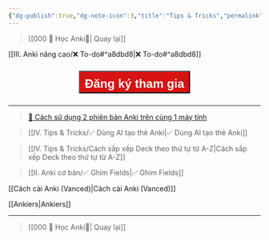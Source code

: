 ```yaml
---
{"dg-publish":true,"dg-note-icon":3,"title":"Tips & Tricks","permalink":"/iv-tips-and-tricks/iv-tips-and-tricks/","dgPassFrontmatter":true}
---
```




> [[000 🌟 Học Anki🌟\| Quay lại]]

[[III. Anki nâng cao/❌ To-do#^a8dbd8\|❌ To-do#^a8dbd8]]

<div style="display: flex; flex-direction: column; align-items: center; cursor: pointer;">
  <a href="https://hocanki.com/tham-gia-nhom-huong-dan-anki/" target="_blank">
    <button style="height:45px;font-size: 24px; padding: 10px; margin: 10px 0; background: #D71313; font-weight: 600; color: white;">Đăng ký tham gia</button>
  </a>
</div>

___

> [👑 Cách sử dụng 2 phiên bản Anki trên cùng 1 máy tính](https://www.facebook.com/100006970567626/videos/1454785538639082/)

> [[IV. Tips & Tricks/✅ Dùng AI tạo thẻ Anki\|✅ Dùng AI tạo thẻ Anki]]

> [[IV. Tips & Tricks/Cách sắp xếp Deck theo thứ tự từ A-Z\|Cách sắp xếp Deck theo thứ tự từ A-Z]]

> [[II. Anki cơ bản/✅ Ghim Fields\|✅ Ghim Fields]]

[[Cách cài Anki (Vanced)\|Cách cài Anki (Vanced)]]

[[Ankiers\|Ankiers]]
___

> [[000 🌟 Học Anki🌟\| Quay lại]]